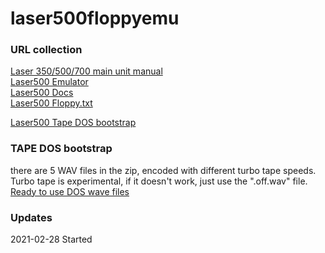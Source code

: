 # laser500floppyemu  

### URL collection  
[Laser 350/500/700 main unit manual](https://github.com/nippur72/laser500emu/blob/gh-pages/docs/main_unit_manual.pdf)  
[Laser500 Emulator](https://github.com/nippur72/laser500emu)  
[Laser500 Docs](https://github.com/Bonstra/laser500-doc)  
[Laser500 Floppy.txt](https://github.com/Bonstra/laser500-doc/blob/master/floppy.txt)  

[Laser500 Tape DOS bootstrap](https://github.com/nippur72/laser500emu/tree/gh-pages/software/tape-dos-bootstraper)  

### TAPE DOS bootstrap  
there are 5 WAV files in the zip, encoded with different turbo tape speeds. Turbo tape is experimental, if it doesn't work, just use the ".off.wav" file.  
[Ready to use DOS wave files](https://github.com/nippur72/laser500emu/blob/gh-pages/software/tape-dos-bootstraper/tapedos.wav.zip)  


### Updates
2021-02-28 Started  

